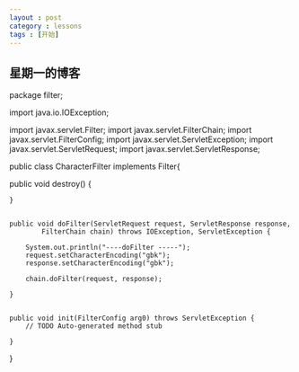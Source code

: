 ```yaml
---
layout : post
category : lessons
tags : [开始]
---
```

## 星期一的博客
 package filter;

import java.io.IOException;

import javax.servlet.Filter;
import javax.servlet.FilterChain;
import javax.servlet.FilterConfig;
import javax.servlet.ServletException;
import javax.servlet.ServletRequest;
import javax.servlet.ServletResponse;

public class CharacterFilter   implements    Filter{


 public void destroy() {
		
		
	}


	public void doFilter(ServletRequest request, ServletResponse response,
			FilterChain chain) throws IOException, ServletException {

		System.out.println("----doFilter -----");
		request.setCharacterEncoding("gbk");
		response.setCharacterEncoding("gbk");
		
		chain.doFilter(request, response);
		
	}


	public void init(FilterConfig arg0) throws ServletException {
		// TODO Auto-generated method stub
		
	}

}

